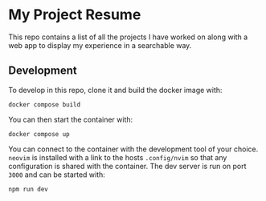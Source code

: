 # My Project Resume

This repo contains a list of all the projects I have worked on along with a web app to display my experience in a searchable way.

## Development

To develop in this repo, clone it and build the docker image with:

```
docker compose build
```

You can then start the container with:

```
docker compose up
```

You can connect to the container with the development tool of your choice.
`neovim` is installed with a link to the hosts `.config/nvim` so that any configuration is shared with the container.
The dev server is run on port `3000` and can be started with:

```
npm run dev
```

